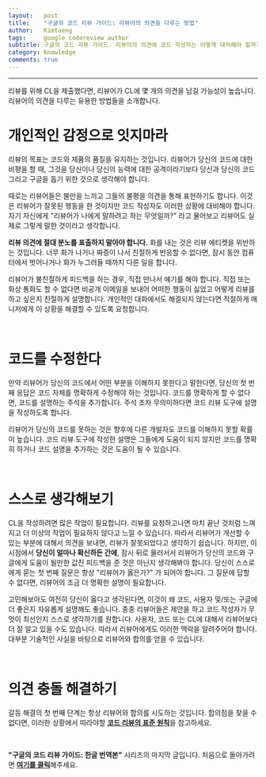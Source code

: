 ```yaml
---
layout:   post
title:    "구글의 코드 리뷰 가이드: 리뷰어의 의견을 다루는 방법"
author:   Kimtaeng
tags: 	  google codereview author
subtitle: 구글의 코드 리뷰 가이드. 리뷰어의 의견에 코드 작성자는 어떻게 대처해야 할까?
category: Knowledge
comments: true
---
```


<hr/>

<div class="post_caption">리뷰를 위해 CL을 제출했다면, 리뷰어가 CL에 몇 개의 의견을 남길 가능성이 높습니다.
리뷰어의 의견을 다루는 유용한 방법들을 소개합니다.</div>

# 개인적인 감정으로 잇지마라

리뷰의 목표는 코드와 제품의 품질을 유지하는 것입니다. 리뷰어가 당신의 코드에 대한 비평을 할 때, 그것을 당신이나 당신의 능력에
대한 공격이라기보다 당신과 당신의 코드 그리고 구글을 돕기 위한 것으로 생각해야 합니다.

때로는 리뷰어들은 불만을 느끼고 그들의 불평을 의견을 통해 표현하기도 합니다. 이것은 리뷰어가 잘못된 행동을 한 것이지만
코드 작성자도 이러한 상황에 대비해야 합니다. 자기 자신에게 "리뷰어가 나에게 말하려고 하는 무엇일까?" 라고 물어보고
리뷰어도 실제로 그렇게 말한 것이라고 생각합니다.

**리뷰 의견에 절대 분노를 표출하지 말아야 합니다.** 화를 내는 것은 리뷰 에티켓을 위반하는 것입니다.
너무 화가 나거나 짜증이 나서 친절하게 반응할 수 없다면, 잠시 동안 컴퓨터에서 벗어나거나 화가 누그러들 때까지 다른 일을 합니다.

리뷰어가 불친절하게 피드백을 하는 경우, 직접 만나서 얘기를 해야 합니다. 직접 또는 화상 통화도 할 수 없다면 비공개 이메일을
보내어 어떠한 행동이 싫었고 어떻게 리뷰를 하고 싶은지 친절하게 설명합니다. 개인적인 대화에서도 해결되지 않는다면 적절하게
매니저에게 이 상황을 해결할 수 있도록 요청합니다.

<br/>

# 코드를 수정한다

만약 리뷰어가 당신의 코드에서 어떤 부분을 이해하지 못한다고 말한다면, 당신의 첫 번째 응답은 코드 자체를 명확하게 수정해야
하는 것입니다. 코드를 명확하게 할 수 없다면, 코드를 설명하는 주석을 추가합니다. 주석 조차 무의미하다면 코드 리뷰 도구에
설명을 작성하도록 합니다.

리뷰어가 당신의 코드를 못하는 것은 향후에 다른 개발자도 코드를 이해하지 못할 확률이 높습니다. 코드 리뷰 도구에 작성한 설명은
그들에게 도움이 되지 않지만 코드를 명확히 하거나 코드 설명을 추가하는 것은 도움이 될 수 있습니다.

<br/>

# 스스로 생각해보기

CL을 작성하려면 많은 작업이 필요합니다. 리뷰를 요청하고나면 마치 끝난 것처럼 느껴지고 더 이상의 작업이 필요하지 않다고
느낄 수 있습니다. 따라서 리뷰어가 개선할 수 있는 부분에 대해서 의견을 보내면, 리뷰가 잘못되었다고 생각하기 쉽습니다.
하지만, 이 시점에서 **당신이 얼마나 확신하든 간에**, 잠시 뒤로 물러서서 리뷰어가 당신의 코드와 구글에게 도움이 될만한
값진 피드백을 준 것은 아닌지 생각해봐야 합니다. 당신이 스스로에게 묻는 첫 번째 질문은 항상 "리뷰어가 옳은가?" 가 되어야 합니다.
그 질문에 답할 수 없다면, 리뷰어의 조금 더 명확한 설명이 필요합니다.

고민해보아도 여전히 당신이 옳다고 생각된다면, 이것이 왜 코드, 사용자 및/또는 구글에 더 좋은지 자유롭게 설명해도 좋습니다.
종종 리뷰어들은 제안을 하고 코드 작성자가 무엇이 최선인지 스스로 생각하기를 원합니다. 사용자, 코드 또는 CL에 대해서 리뷰어보다
더 잘 알고 있을 수도 있습니다. 따라서 리뷰어에게도 이러한 맥락을 알려주어야 합니다. 대부분 기술적인 사실을 바탕으로 리뷰어와
합의를 얻을 수 있습니다.

<br/>

# 의견 충돌 해결하기

갈등 해결의 첫 번째 단계는 항상 리뷰어와 합의를 시도하는 것입니다. 합의점을 찾을 수 없다면, 이러한 상황에서 따라야할
<a href="/post/the-standard-of-code-review"><b>코드 리뷰의 표준 원칙</b></a>을 참고하세요.

<br/>

**"구글의 코드 리뷰 가이드: 한글 번역본"** 시리즈의 마지막 글입니다.
처음으로 돌아가려면 <a href="/post/google-code-review-guide"><b>여기를 클릭</b></a>해주세요.